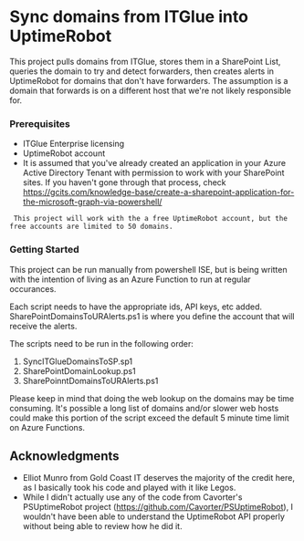 # Sync domains from ITGlue into UptimeRobot

This project pulls domains from ITGlue, stores them in a SharePoint List, queries the domain to try and detect forwarders, then creates alerts in UptimeRobot for domains that don't have forwarders. The assumption is a domain that forwards is on a different host that we're not likely responsible for.

### Prerequisites

* ITGlue Enterprise licensing
* UptimeRobot account
* It is assumed that you've already created an application in your Azure Active Directory Tenant with permission to work with your SharePoint sites. If you haven't gone through that process, check https://gcits.com/knowledge-base/create-a-sharepoint-application-for-the-microsoft-graph-via-powershell/

```
 This project will work with the a free UptimeRobot account, but the free accounts are limited to 50 domains.
```

### Getting Started

This project can be run manually from powershell ISE, but is being written with the intention of living as an Azure Function to run at regular occurances.

Each script needs to have the appropriate ids, API keys, etc added. SharePointDomainsToURAlerts.ps1 is where you define the account that will receive the alerts.

The scripts need to be run in the following order:

1. SyncITGlueDomainsToSP.sp1
2. SharePointDomainLookup.ps1
3. SharePoinntDomainsToURAlerts.ps1

Please keep in mind that doing the web lookup on the domains may be time consuming. It's possible a long list of domains and/or slower web hosts could make this portion of the script exceed the default 5 minute time limit on Azure Functions.

## Acknowledgments

* Elliot Munro from Gold Coast IT deserves the majority of the credit here, as I basically took his code and played with it like Legos.
* While I didn't actually use any of the code from Cavorter's PSUptimeRobot project (https://github.com/Cavorter/PSUptimeRobot), I wouldn't have been able to understand the UptimeRobot API properly without being able to review how he did it.
